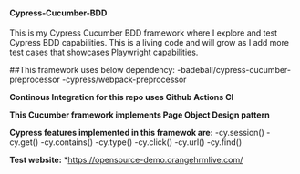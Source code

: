 #### Cypress-Cucumber-BDD
This is my Cypress Cucumber BDD framework where I explore and test Cypress BDD capabilities. This is a living code and will grow as I add more test cases that showcases Playwright capabilities.

##This framework uses below dependency:
  -badeball/cypress-cucumber-preprocessor
  -cypress/webpack-preprocessor
  
**Continous Integration for this repo uses Github Actions CI**

**This Cucumber framework implements Page Object Design pattern**

**Cypress features implemented in this framewok are:**
 -cy.session()
 -cy.get()
 -cy.contains()
 -cy.type()
 -cy.click()
 -cy.url()
 -cy.find()
 

**Test website:**
*https://opensource-demo.orangehrmlive.com/

